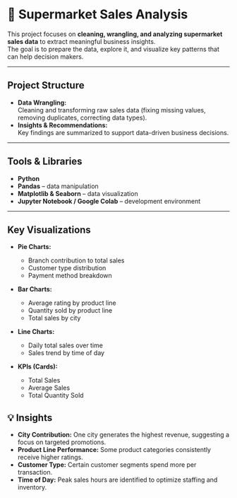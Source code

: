 # 🛒 Supermarket Sales Analysis

This project focuses on **cleaning, wrangling, and analyzing supermarket sales data** to extract meaningful business insights.  
The goal is to prepare the data, explore it, and visualize key patterns that can help decision makers.

---

##  Project Structure
- **Data Wrangling:**  
  Cleaning and transforming raw sales data (fixing missing values, removing duplicates, correcting data types).
- **Insights & Recommendations:**  
  Key findings are summarized to support data-driven business decisions.

---

##  Tools & Libraries
- **Python**   
- **Pandas** – data manipulation  
- **Matplotlib & Seaborn** – data visualization  
- **Jupyter Notebook / Google Colab** – development environment  

---

##  Key Visualizations
- **Pie Charts:**  
  - Branch contribution to total sales  
  - Customer type distribution  
  - Payment method breakdown  

- **Bar Charts:**  
  - Average rating by product line  
  - Quantity sold by product line  
  - Total sales by city  

- **Line Charts:**  
  - Daily total sales over time  
  - Sales trend by time of day  

- **KPIs (Cards):**  
  - Total Sales  
  - Average Sales  
  - Total Quantity Sold  

## 💡 Insights
- **City Contribution:** One city generates the highest revenue, suggesting a focus on targeted promotions.  
- **Product Line Performance:** Some product categories consistently receive higher ratings.  
- **Customer Type:** Certain customer segments spend more per transaction.  
- **Time of Day:** Peak sales hours are identified to optimize staffing and inventory.  
